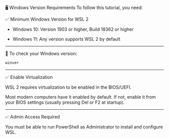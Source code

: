 🖥️ Windows Version Requirements
To follow this tutorial, you need:

✅ Minimum Windows Version for WSL 2

- Windows 10: Version 1903 or higher, Build 18362 or higher

- Windows 11: Any version supports WSL 2 by default

---
📝 To check your Windows version:

```powershell
winver
```

---
✅ Enable Virtualization

WSL 2 requires virtualization to be enabled in the BIOS/UEFI.

Most modern computers have it enabled by default. If not, enable it from your BIOS settings (usually pressing Del or F2 at startup).

---
✅ Admin Access Required

You must be able to run PowerShell as Administrator to install and configure WSL.
